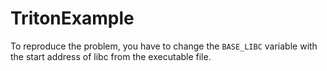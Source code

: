 # TritonExample

To reproduce the problem, you have to change the `BASE_LIBC` variable with the start address of libc from the executable file.
